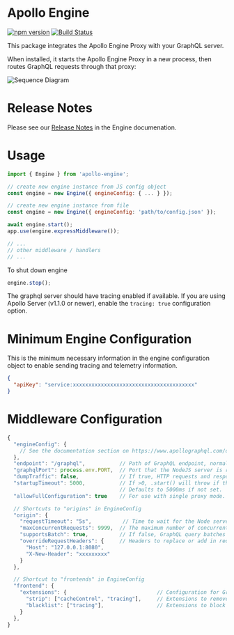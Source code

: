 # Apollo Engine

[![npm version](https://badge.fury.io/js/apollo-engine.svg)](https://badge.fury.io/js/apollo-engine)
[![Build Status](https://travis-ci.org/apollographql/apollo-engine-js.svg?branch=master)](https://travis-ci.org/apollographql/apollo-engine-js)

This package integrates the Apollo Engine Proxy with your GraphQL server.

When installed, it starts the Apollo Engine Proxy in a new process, then routes
GraphQL requests through that proxy:

![Sequence Diagram](docs/sequence-diagram.png)

# Release Notes

Please see our [Release Notes](https://www.apollographql.com/docs/engine/proxy-release-notes.html) in the Engine documenation.

# Usage
```js
import { Engine } from 'apollo-engine';

// create new engine instance from JS config object
const engine = new Engine({ engineConfig: { ... } });

// create new engine instance from file
const engine = new Engine({ engineConfig: 'path/to/config.json' });

await engine.start();
app.use(engine.expressMiddleware());

// ...
// other middleware / handlers
// ...
```

To shut down engine
```js
engine.stop();
```

The graphql server should have tracing enabled if available. If you are using Apollo Server (v1.1.0 or newer), enable the `tracing: true` configuration option.

# Minimum Engine Configuration

This is the minimum necessary information in the engine configuration object to enable sending tracing and telemetry information.

```json
{
  "apiKey": "service:xxxxxxxxxxxxxxxxxxxxxxxxxxxxxxxxxxxxxxx"
}
```

# Middleware Configuration

```js
{
  "engineConfig": {
    // See the documentation section on https://www.apollographql.com/docs/engine/proto-doc.html
  },
  "endpoint": "/graphql",           // Path of GraphQL endpoint, normally /graphql.
  "graphqlPort": process.env.PORT,  // Port that the NodeJS server is running on.
  "dumpTraffic": false,             // If true, HTTP requests and responses will be dumped to stdout. Should only be used if debugging an issue.
  "startupTimeout": 5000,           // If >0, .start() will throw if the proxy binary does not finish startup within the given number of milliseconds.
                                    // Defaults to 5000ms if not set.
  "allowFullConfiguration": true    // For use with single proxy mode. Set this to true if configuring frontends and origins directly in the engineConfig.

  // Shortcuts to "origins" in EngineConfig
  "origin": {
    "requestTimeout": "5s",          // Time to wait for the Node server to respond to the Engine Proxy.
    "maxConcurrentRequests": 9999,  // The maximum number of concurrent GraphQL requests to make back to the Node server.
    "supportsBatch": true,          // If false, GraphQL query batches will be broken up and processed in parallel. If true, they are batch processed.
    "overrideRequestHeaders": {     // Headers to replace or add in requests to your origin. May be useful for virtually-hosted GraphQL servers.
      "Host": "127.0.0.1:8080",
      "X-New-Header": "xxxxxxxxx"
    }
  },

  // Shortcut to "frontends" in EngineConfig
  "frontend": {
    "extensions": {                             // Configuration for GraphQL response extensions
      "strip": ["cacheControl", "tracing"],     // Extensions to remove from responses served to clients
      "blacklist": ["tracing"],                 // Extensions to block from being served to clients, even if requested with "includeInResponse".
    }
  },
}
```
